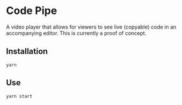 # Code Pipe

A video player that allows for viewers to see live (copyable) code in an accompanying editor. This is currently a proof of concept.

## Installation

`yarn`

## Use

`yarn start`
